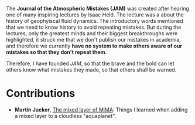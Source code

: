 The **Journal of the Atmospheric Mistakes (JAM)** was created after hearing one of many inspiring lectures by Isaac Held. 
The lecture was a about the history of geophyiscal fluid dynamics. The introductory words
mentioned that we need to know history to avoid repeating mistakes. 
But during the lectures, only the greatest minds and their biggest breakthroughs were highlighted, it struck me that we don't publish our mistakes in academia, and therefore we currently
**have no system to make others aware of our mistakes so that they don't repeat them**. 

Therefore, I have founded _JAM_, so that the brave and the bold can let others know what mistakes they made, so that others shall be warned.

# Contributions
- **Martin Jucker**, [The mixed layer of MiMA](MiMA_mixed_layer.md): Things I learned when adding a mixed layer to a cloudless "aquaplanet".

